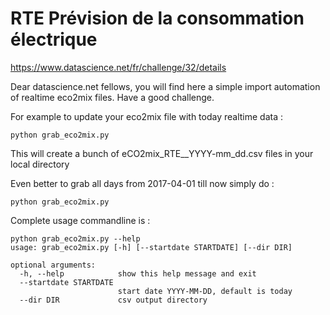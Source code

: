 # RTE Prévision de la consommation électrique
https://www.datascience.net/fr/challenge/32/details

Dear datascience.net fellows, you will find here a simple import automation of realtime eco2mix files.
Have a good challenge.

For example to update your eco2mix file with today realtime data :
```
python grab_eco2mix.py
```
This will create a bunch of eCO2mix_RTE_<region>_YYYY-mm_dd.csv files in your local directory

Even better to grab all days from 2017-04-01 till now simply do :
```
python grab_eco2mix.py
```

Complete usage commandline is :
```
python grab_eco2mix.py --help
usage: grab_eco2mix.py [-h] [--startdate STARTDATE] [--dir DIR]

optional arguments:
  -h, --help            show this help message and exit
  --startdate STARTDATE
                        start date YYYY-MM-DD, default is today
  --dir DIR             csv output directory
```

